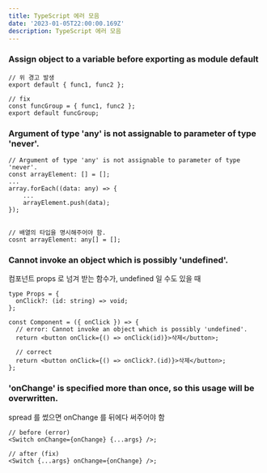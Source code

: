 ```yaml
---
title: TypeScript 에러 모음
date: '2023-01-05T22:00:00.169Z'
description: TypeScript 에러 모음
---
```


### Assign object to a variable before exporting as module default

```tsx
// 위 경고 발생
export default { func1, func2 };

// fix
const funcGroup = { func1, func2 };
export default funcGroup;
```

### Argument of type 'any' is not assignable to parameter of type 'never'.

```tsx
// Argument of type 'any' is not assignable to parameter of type 'never'.
const arrayElement: [] = [];
...
array.forEach((data: any) => {
	...
	arrayElement.push(data);
});


// 배열의 타입을 명시해주어야 함.
cosnt arrayElement: any[] = [];
```

### Cannot invoke an object which is possibly 'undefined'.

컴포넌트 props 로 넘겨 받는 함수가, undefined 일 수도 있을 때

```tsx
type Props = {
  onClick?: (id: string) => void;
};

const Component = ({ onClick }) => {
  // error: Cannot invoke an object which is possibly 'undefined'.
  return <button onClick={() => onClick(id)}>삭제</button>;

  // correct
  return <button onClick={() => onClick?.(id)}>삭제</button>;
};
```

### 'onChange' is specified more than once, so this usage will be overwritten.

spread 를 썼으면 onChange 를 뒤에다 써주어야 함

```tsx
// before (error)
<Switch onChange={onChange} {...args} />;

// after (fix)
<Switch {...args} onChange={onChange} />;
```
